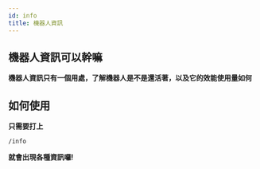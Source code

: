 ```yaml
---
id: info
title: 機器人資訊
---
```


## 機器人資訊可以幹嘛

**機器人資訊只有一個用處，了解機器人是不是還活著，以及它的效能使用量如何**

## 如何使用

**只需要打上**

`/info`

**就會出現各種資訊囉!**